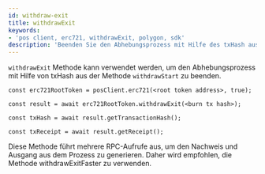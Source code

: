 ```yaml
---
id: withdraw-exit
title: withdrawExit
keywords:
- 'pos client, erc721, withdrawExit, polygon, sdk'
description: 'Beenden Sie den Abhebungsprozess mit Hilfe des txHash aus `WithdrawStart`'
---
```


`withdrawExit` Methode kann verwendet werden, um den Abhebungsprozess mit Hilfe von txHash aus der Methode `withdrawStart` zu beenden.

```
const erc721RootToken = posClient.erc721(<root token address>, true);

const result = await erc721RootToken.withdrawExit(<burn tx hash>);

const txHash = await result.getTransactionHash();

const txReceipt = await result.getReceipt();

```


Diese Methode führt mehrere RPC-Aufrufe aus, um den Nachweis und Ausgang aus dem Prozess zu generieren. Daher wird empfohlen, die Methode withdrawExitFaster zu verwenden.
>

